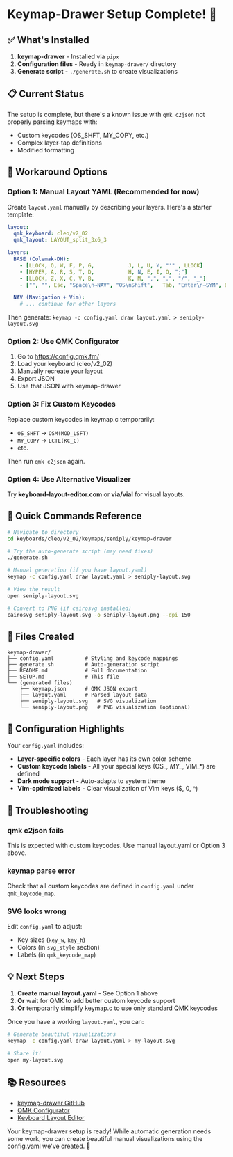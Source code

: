 # Keymap-Drawer Setup Complete! 🎨

## ✅ What's Installed

1. **keymap-drawer** - Installed via `pipx`
2. **Configuration files** - Ready in `keymap-drawer/` directory
3. **Generate script** - `./generate.sh` to create visualizations

## 📋 Current Status

The setup is complete, but there's a known issue with `qmk c2json` not properly parsing keymaps with:
- Custom keycodes (OS_SHFT, MY_COPY, etc.)
- Complex layer-tap definitions
- Modified formatting

## 🔧 Workaround Options

### Option 1: Manual Layout YAML (Recommended for now)

Create `layout.yaml` manually by describing your layers. Here's a starter template:

```yaml
layout:
  qmk_keyboard: cleo/v2_02
  qmk_layout: LAYOUT_split_3x6_3

layers:
  BASE (Colemak-DH):
    - [LLOCK, Q, W, F, P, G,           J, L, U, Y, "'" , LLOCK]
    - [HYPER, A, R, S, T, D,           H, N, E, I, O, ";"]
    - [LLOCK, Z, X, C, V, B,           K, M, ",", ".", "/", "_"]
    - ["", "", Esc, "Space\n→NAV", "OS\nShift",   Tab, "Enter\n→SYM", Bksp, "", ""]

  NAV (Navigation + Vim):
    # ... continue for other layers
```

Then generate: `keymap -c config.yaml draw layout.yaml > seniply-layout.svg`

### Option 2: Use QMK Configurator

1. Go to https://config.qmk.fm/
2. Load your keyboard (cleo/v2_02)
3. Manually recreate your layout
4. Export JSON
5. Use that JSON with keymap-drawer

### Option 3: Fix Custom Keycodes

Replace custom keycodes in keymap.c temporarily:
- `OS_SHFT` → `OSM(MOD_LSFT)`
- `MY_COPY` → `LCTL(KC_C)`
- etc.

Then run `qmk c2json` again.

### Option 4: Use Alternative Visualizer

Try **keyboard-layout-editor.com** or **via/vial** for visual layouts.

## 🚀 Quick Commands Reference

```bash
# Navigate to directory
cd keyboards/cleo/v2_02/keymaps/seniply/keymap-drawer

# Try the auto-generate script (may need fixes)
./generate.sh

# Manual generation (if you have layout.yaml)
keymap -c config.yaml draw layout.yaml > seniply-layout.svg

# View the result
open seniply-layout.svg

# Convert to PNG (if cairosvg installed)
cairosvg seniply-layout.svg -o seniply-layout.png --dpi 150
```

## 📝 Files Created

```
keymap-drawer/
├── config.yaml          # Styling and keycode mappings
├── generate.sh          # Auto-generation script
├── README.md            # Full documentation
├── SETUP.md             # This file
└── (generated files)
    ├── keymap.json      # QMK JSON export
    ├── layout.yaml      # Parsed layout data
    ├── seniply-layout.svg   # SVG visualization
    └── seniply-layout.png   # PNG visualization (optional)
```

## 🎨 Configuration Highlights

Your `config.yaml` includes:
- **Layer-specific colors** - Each layer has its own color scheme
- **Custom keycode labels** - All your special keys (OS_*, MY_*, VIM_*) are defined
- **Dark mode support** - Auto-adapts to system theme
- **Vim-optimized labels** - Clear visualization of Vim keys ($, 0, ^)

## 🐛 Troubleshooting

### qmk c2json fails
This is expected with custom keycodes. Use manual layout.yaml or Option 3 above.

### keymap parse error
Check that all custom keycodes are defined in `config.yaml` under `qmk_keycode_map`.

### SVG looks wrong
Edit `config.yaml` to adjust:
- Key sizes (`key_w`, `key_h`)
- Colors (in `svg_style` section)
- Labels (in `qmk_keycode_map`)

## 💡 Next Steps

1. **Create manual layout.yaml** - See Option 1 above
2. **Or** wait for QMK to add better custom keycode support
3. **Or** temporarily simplify keymap.c to use only standard QMK keycodes

Once you have a working `layout.yaml`, you can:
```bash
# Generate beautiful visualizations
keymap -c config.yaml draw layout.yaml > my-layout.svg

# Share it!
open my-layout.svg
```

## 📚 Resources

- [keymap-drawer GitHub](https://github.com/caksoylar/keymap-drawer)
- [QMK Configurator](https://config.qmk.fm/)
- [Keyboard Layout Editor](http://www.keyboard-layout-editor.com/)

Your keymap-drawer setup is ready! While automatic generation needs some work, you can create beautiful manual visualizations using the config.yaml we've created. 🎉
